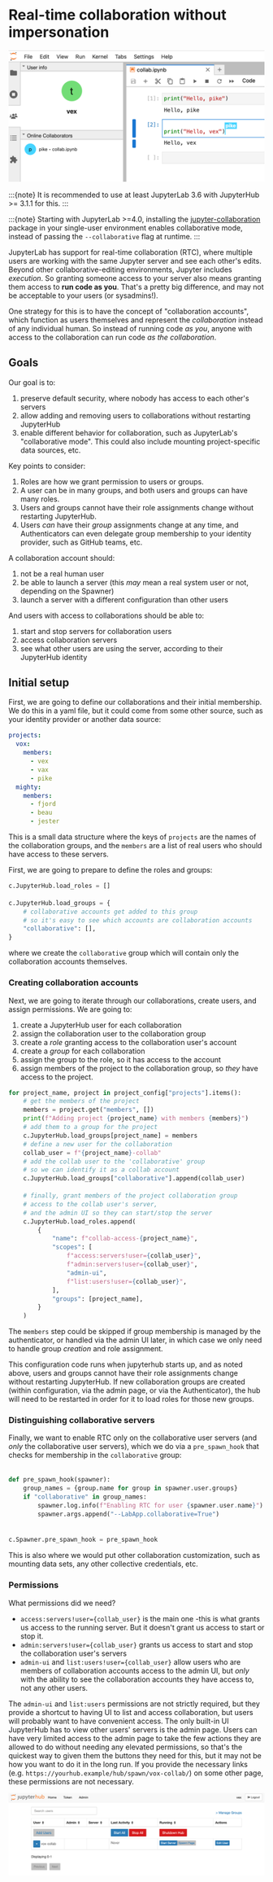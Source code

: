 # Real-time collaboration without impersonation

![Screenshot of JupyterLab with real-time collaboration enabled](../images/jupyterlab-rtc.png)

:::{note}
It is recommended to use at least JupyterLab 3.6 with JupyterHub >= 3.1.1 for this.
:::

:::{note}
Starting with JupyterLab >=4.0, installing the [jupyter-collaboration](https://github.com/jupyterlab/jupyter-collaboration) package in your single-user environment enables collaborative mode, instead of passing the `--collaborative` flag at runtime.
:::

JupyterLab has support for real-time collaboration (RTC), where multiple users are working with the same Jupyter server and see each other's edits.
Beyond other collaborative-editing environments, Jupyter includes _execution_.
So granting someone access to your server also means granting them access to **run code as you**.
That's a pretty big difference, and may not be acceptable to your users (or sysadmins!).

One strategy for this is to have the concept of "collaboration accounts", which function as users themselves and represent the _collaboration_ instead of any individual human.
So instead of running code _as you_, anyone with access to the collaboration can run code _as the collaboration_.

## Goals

Our goal is to:

1. preserve default security, where nobody has access to each other's servers
2. allow adding and removing users to collaborations without restarting JupyterHub
3. enable different behavior for collaboration, such as JupyterLab's "collaborative mode". This could also include mounting project-specific data sources, etc.

Key points to consider:

1. Roles are how we grant permission to users or groups.
2. A user can be in many groups, and both users and groups can have many roles.
3. Users and groups cannot have their role assignments change without restarting JupyterHub.
4. Users _can_ have their _group_ assignments change at any time,
   and Authenticators can even delegate group membership to your identity provider,
   such as GitHub teams, etc.

A collaboration account should:

1. not be a real human user
2. be able to launch a server (this _may_ mean a real system user or not, depending on the Spawner)
3. launch a server with a different configuration than other users

And users with access to collaborations should be able to:

1. start and stop servers for collaboration users
2. access collaboration servers
3. see what other users are using the server, according to their JupyterHub identity

## Initial setup

First, we are going to define our collaborations and their initial membership.
We do this in a yaml file, but it could come from some other source,
such as your identity provider or another data source:

```yaml
projects:
  vox:
    members:
      - vex
      - vax
      - pike
  mighty:
    members:
      - fjord
      - beau
      - jester
```

This is a small data structure where the keys of `projects` are the names of the collaboration groups,
and the `members` are a list of real users who should have access to these servers.

First, we are going to prepare to define the roles and groups:

```python
c.JupyterHub.load_roles = []

c.JupyterHub.load_groups = {
    # collaborative accounts get added to this group
    # so it's easy to see which accounts are collaboration accounts
    "collaborative": [],
}
```

where we create the `collaborative` group which will contain only the collaboration accounts themselves.

### Creating collaboration accounts

Next, we are going to iterate through our collaborations, create users, and assign permissions.
We are going to:

1. create a JupyterHub user for each collaboration
1. assign the collaboration user to the collaboration group
1. create a _role_ granting access to the collaboration user's account
1. create a _group_ for each collaboration
1. assign the group to the role, so it has access to the account
1. assign members of the project to the collaboration group, so _they_ have access to the project.

```python
for project_name, project in project_config["projects"].items():
    # get the members of the project
    members = project.get("members", [])
    print(f"Adding project {project_name} with members {members}")
    # add them to a group for the project
    c.JupyterHub.load_groups[project_name] = members
    # define a new user for the collaboration
    collab_user = f"{project_name}-collab"
    # add the collab user to the 'collaborative' group
    # so we can identify it as a collab account
    c.JupyterHub.load_groups["collaborative"].append(collab_user)

    # finally, grant members of the project collaboration group
    # access to the collab user's server,
    # and the admin UI so they can start/stop the server
    c.JupyterHub.load_roles.append(
        {
            "name": f"collab-access-{project_name}",
            "scopes": [
                f"access:servers!user={collab_user}",
                f"admin:servers!user={collab_user}",
                "admin-ui",
                f"list:users!user={collab_user}",
            ],
            "groups": [project_name],
        }
    )
```

The `members` step could be skipped if group membership is managed by the authenticator, or handled via the admin UI later, in which case we only need to handle group _creation_ and role assignment.

This configuration code runs when jupyterhub starts up, and as noted above, users and groups cannot have their role assignments change without restarting JupyterHub. If new collaboration groups are created (within configuration, via the admin page, or via the Authenticator), the hub will need to be restarted in order for it to load roles for those new groups.

### Distinguishing collaborative servers

Finally, we want to enable RTC only on the collaborative user servers (and _only_ the collaborative user servers),
which we do via a `pre_spawn_hook` that checks for membership in the `collaborative` group:

```python

def pre_spawn_hook(spawner):
    group_names = {group.name for group in spawner.user.groups}
    if "collaborative" in group_names:
        spawner.log.info(f"Enabling RTC for user {spawner.user.name}")
        spawner.args.append("--LabApp.collaborative=True")


c.Spawner.pre_spawn_hook = pre_spawn_hook
```

This is also where we would put other collaboration customization, such as mounting data sets, any other collective credentials, etc.

### Permissions

What permissions did we need?

- `access:servers!user={collab_user}` is the main one -this is what grants us access to the running server.
  But it doesn't grant us access to start or stop it.
- `admin:servers!user={collab_user}` grants us access to start and stop the collaboration user's servers
- `admin-ui` and `list:users!user={collab_user}` allow users who are members of collaboration accounts access to the admin UI,
  but _only_ with the ability to see the collaboration accounts they have access to,
  not any other users.

The `admin-ui` and `list:users` permissions are not strictly required, but they provide a shortcut to having UI to list and access collaboration, but users will probably want to have convenient access.
The only built-in UI JupyterHub has to view other users' servers is the admin page.
Users can have very limited access to the admin page to take the few actions they are allowed to do without needing any elevated permissions, so that's the quickest way to given them the buttons they need for this, but it may not be how you want to do it in the long run.
If you provide the necessary links (e.g. `https://yourhub.example/hub/spawn/vox-collab/`) on some other page, these permissions are not necessary.

![JupyterHub admin page showing only one account listed: vox-collab](../images/collaboration-admin-ui.png)
